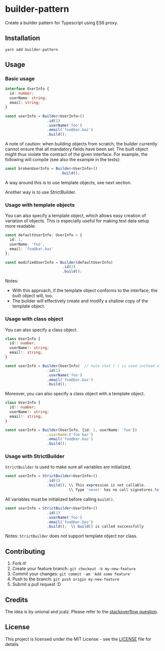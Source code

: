 # builder-pattern

Create a builder pattern for Typescript using ES6 proxy.

## Installation

```
yarn add builder-pattern
```

## Usage

### Basic usage
```typescript
interface UserInfo {
  id: number;
  userName: string;
  email: string;
}

const userInfo = Builder<UserInfo>()
                   .id(1)
                   .userName('foo')
                   .email('foo@bar.baz')
                   .build();
```
A note of caution: when building objects from scratch, the builder currently cannot ensure that all
mandatory fields have been set. The built object might thus violate the contract of the given interface.
For example, the following will compile (see also the example in the tests):

```typescript
const brokenUserInfo = Builder<UserInfo>()
                         .build();
```
A way around this is to use template objects, see next section.

Another way is to use StrictBuilder.

### Usage with template objects

You can also specify a template object, which allows easy creation of variation of objects.
This is especially useful for making test data setup more readable:

```typescript
const defaultUserInfo: UserInfo = {
  id: 1,
  userName: 'foo',
  email: 'foo@bar.baz'
};

const modifiedUserInfo = Builder(defaultUserInfo)
                          .id(2)
                          .build();
```
Notes:
- With this approach, if the template object conforms to the interface, the
built object will, too.
- The builder will effectively create and modify a shallow copy of the template object.

### Usage with class object

You can also specify a class object.

```typescript
class UserInfo {
  id!: number;
  userName!: string;
  email!: string;
}

const userInfo = Builder(UserInfo)  // note that ( ) is used instead of < > here
                   .id(1)
                   .userName('foo')
                   .email('foo@bar.baz')
                   .build();

```

Moreover, you can also specify a class object with a template object.

```typescript
class UserInfo {
  id!: number;
  userName!: string;
  email!: string;
}

const userInfo = Builder(UserInfo, {id: 1, userName: 'foo'})
                   .userName:('foo bar')
                   .email('foo@bar.baz')
                   .build();

```

### Usage with StrictBuilder

`StrictBuilder` is used to make sure all variables are initialized.

```typescript
const userInfo = StrictBuilder<UserInfo>()
                   .id(1)
                   .build(); \\ This expression is not callable.
                             \\ Type 'never' has no call signatures.ts(2349)
```

All variables must be initialized before calling `build()`.

```typescript
const userInfo = StrictBuilder<UserInfo>()
                   .id(1)
                   .userName('foo')
                   .email('foo@bar.baz')
                   .build();  \\ build() is called successfully
```

Notes:
`StrictBuilder` does not support template object nor class.

## Contributing

1. Fork it!
2. Create your feature branch: `git checkout -b my-new-feature`
3. Commit your changes: `git commit -am 'Add some feature'`
4. Push to the branch: `git push origin my-new-feature`
5. Submit a pull request :D

## Credits

The idea is by unional and jcalz.
Please refer to the [stackoverflow question](https://stackoverflow.com/questions/45291644/builder-pattern-using-typescript-interfaces).

## License

This project is licensed under the MIT License - see the [LICENSE](LICENSE) file for details
